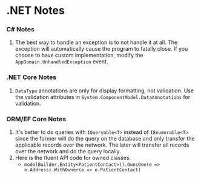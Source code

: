 # .NET Notes

### C# Notes
1. The best way to handle an exception is to not handle it at all. The exception will automatically cause the program to fatally close. If you choose to have custom implementation, modify the `AppDomain.UnhandledException` event.

### .NET Core Notes
1. `DataType` annotations are only for display formatting, not validation. Use
the validation attributes in `System.ComponentModel.DataAnnotations` for
validation.

### ORM/EF Core Notes
1. It's better to do queries with `IQueryable<T>` instead of `IEnumerable<T>`
since the former will do the query on the database and only transfer the
applicable records over the network. The later will transfer all records over
the network and do the query locally.
2. Here is the fluent API code for owned classes.
	* `modelBuilder.Entity<PatientContact>().OwnsOne(e => e.Address).WithOwner(e => e.PatientContact)`

